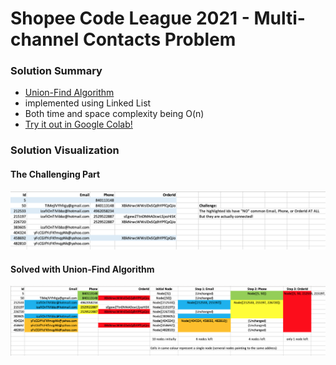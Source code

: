 # Shopee Code League 2021 - Multi-channel Contacts Problem
### Solution Summary
- [Union-Find Algorithm](https://algs4.cs.princeton.edu/15uf/)
- implemented using Linked List
- Both time and space complexity being O(n)
- [Try it out in Google Colab!](https://colab.research.google.com/github/KuanHaoHuang/shopee-code-league-2021-multi-channel-contacts-problem/blob/master/multi-channel-contacts.ipynb)

### Solution Visualization
#### The Challenging Part
![challenge visualization](doc/challenge_visualization.png)
#### Solved with Union-Find Algorithm
![solution visualization](doc/solution_visualization.png)

